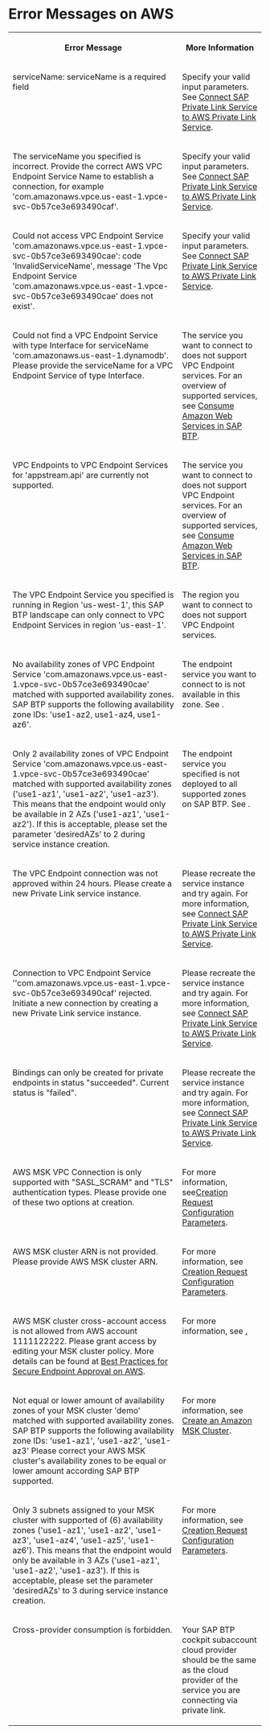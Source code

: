 <!-- loiob4bc64d542ee4b238139a3987a4d1713 -->

# Error Messages on AWS




<table>
<tr>
<th valign="top">

Error Message

</th>
<th valign="top">

More Information

</th>
</tr>
<tr>
<td valign="top">

serviceName: serviceName is a required field

</td>
<td valign="top">

Specify your valid input parameters. See [Connect SAP Private Link Service to AWS Private Link Service](https://developers.sap.com/tutorials/private-link-aws.html).

</td>
</tr>
<tr>
<td valign="top">

The serviceName you specified is incorrect. Provide the correct AWS VPC Endpoint Service Name to establish a connection, for example 'com.amazonaws.vpce.us-east-1.vpce-svc-0b57ce3e693490caf'.

</td>
<td valign="top">

Specify your valid input parameters. See [Connect SAP Private Link Service to AWS Private Link Service](https://developers.sap.com/tutorials/private-link-aws.html).

</td>
</tr>
<tr>
<td valign="top">

Could not access VPC Endpoint Service 'com.amazonaws.vpce.us-east-1.vpce-svc-0b57ce3e693490cae': code 'InvalidServiceName', message 'The Vpc Endpoint Service 'com.amazonaws.vpce.us-east-1.vpce-svc-0b57ce3e693490cae' does not exist'.

</td>
<td valign="top">

Specify your valid input parameters. See [Connect SAP Private Link Service to AWS Private Link Service](https://developers.sap.com/tutorials/private-link-aws.html).

</td>
</tr>
<tr>
<td valign="top">

Could not find a VPC Endpoint Service with type Interface for serviceName 'com.amazonaws.us-east-1.dynamodb'. Please provide the serviceName for a VPC Endpoint Service of type Interface.

</td>
<td valign="top">

The service you want to connect to does not support VPC Endpoint services. For an overview of supported services, see [Consume Amazon Web Services in SAP BTP](using-sap-private-link-service/consume-amazon-web-services-in-sap-btp-5753419.md).

</td>
</tr>
<tr>
<td valign="top">

VPC Endpoints to VPC Endpoint Services for 'appstream.api' are currently not supported.

</td>
<td valign="top">

The service you want to connect to does not support VPC Endpoint services. For an overview of supported services, see [Consume Amazon Web Services in SAP BTP](using-sap-private-link-service/consume-amazon-web-services-in-sap-btp-5753419.md).

</td>
</tr>
<tr>
<td valign="top">

The VPC Endpoint Service you specified is running in Region 'us-west-1', this SAP BTP landscape can only connect to VPC Endpoint Services in region 'us-east-1'.

</td>
<td valign="top">

The region you want to connect to does not support VPC Endpoint services.

</td>
</tr>
<tr>
<td valign="top">

No availability zones of VPC Endpoint Service 'com.amazonaws.vpce.us-east-1.vpce-svc-0b57ce3e693490cae' matched with supported availability zones. SAP BTP supports the following availability zone IDs: 'use1-az2, use1-az4, use1-az6'.

</td>
<td valign="top">

The endpoint service you want to connect to is not available in this zone. See  <?sap-ot O2O class="- topic/xref " href="6d1453baa5fa4e8fb3297e53ceb96bf6.xml" text="" desc="" xtrc="xref:6" xtrf="file:/home/builder/src/dita-all/nbu1622790870513/loioc337387b1cd14803bda2ccf11484b81b_en-US/src/content/localization/en-us/b4bc64d542ee4b238139a3987a4d1713.xml" output-class="" outputTopicFile="file:/home/builder/tp.net.sf.dita-ot/2.3/plugins/com.elovirta.dita.markdown_1.3.0/xsl/dita2markdownImpl.xsl" ?> .

</td>
</tr>
<tr>
<td valign="top">

Only 2 availability zones of VPC Endpoint Service 'com.amazonaws.vpce.us-east-1.vpce-svc-0b57ce3e693490cae' matched with supported availability zones \('use1-az1', 'use1-az2', 'use1-az3'\). This means that the endpoint would only be available in 2 AZs \('use1-az1', 'use1-az2'\). If this is acceptable, please set the parameter 'desiredAZs' to 2 during service instance creation.

</td>
<td valign="top">

The endpoint service you specified is not deployed to all supported zones on SAP BTP. See  <?sap-ot O2O class="- topic/xref " href="6d1453baa5fa4e8fb3297e53ceb96bf6.xml" text="" desc="" xtrc="xref:7" xtrf="file:/home/builder/src/dita-all/nbu1622790870513/loioc337387b1cd14803bda2ccf11484b81b_en-US/src/content/localization/en-us/b4bc64d542ee4b238139a3987a4d1713.xml" output-class="" outputTopicFile="file:/home/builder/tp.net.sf.dita-ot/2.3/plugins/com.elovirta.dita.markdown_1.3.0/xsl/dita2markdownImpl.xsl" ?> .

</td>
</tr>
<tr>
<td valign="top">

The VPC Endpoint connection was not approved within 24 hours. Please create a new Private Link service instance.

</td>
<td valign="top">

Please recreate the service instance and try again. For more information, see [Connect SAP Private Link Service to AWS Private Link Service](https://developers.sap.com/tutorials/private-link-aws.html).

</td>
</tr>
<tr>
<td valign="top">

Connection to VPC Endpoint Service ''com.amazonaws.vpce.us-east-1.vpce-svc-0b57ce3e693490caf' rejected. Initiate a new connection by creating a new Private Link service instance.

</td>
<td valign="top">

Please recreate the service instance and try again. For more information, see [Connect SAP Private Link Service to AWS Private Link Service](https://developers.sap.com/tutorials/private-link-aws.html).

</td>
</tr>
<tr>
<td valign="top">

Bindings can only be created for private endpoints in status "succeeded". Current status is "failed".

</td>
<td valign="top">

Please recreate the service instance and try again. For more information, see [Connect SAP Private Link Service to AWS Private Link Service](https://developers.sap.com/tutorials/private-link-aws.html).

</td>
</tr>
<tr>
<td valign="top">

AWS MSK VPC Connection is only supported with "SASL\_SCRAM" and "TLS" authentication types. Please provide one of these two options at creation.

</td>
<td valign="top">

For more information, see[Creation Request Configuration Parameters](https://help.sap.com/docs/private-link/private-link1/supported-services-for-amazon-web-services-in-sap-btp?version=CLOUD#creation-request-configuration-parameters).

</td>
</tr>
<tr>
<td valign="top">

AWS MSK cluster ARN is not provided. Please provide AWS MSK cluster ARN.

</td>
<td valign="top">

For more information, see [Creation Request Configuration Parameters](https://help.sap.com/docs/private-link/private-link1/supported-services-for-amazon-web-services-in-sap-btp?version=DEV#creation-request-configuration-parameters).

</td>
</tr>
<tr>
<td valign="top">

AWS MSK cluster cross-account access is not allowed from AWS account 1111122222. Please grant access by editing your MSK cluster policy. More details can be found at [Best Practices for Secure Endpoint Approval on AWS](best-practices-for-secure-endpoint-approval-on-aws-e045588.md).

</td>
<td valign="top">

For more information, see [.](best-practices-for-secure-endpoint-approval-on-aws-e045588.md)

</td>
</tr>
<tr>
<td valign="top">

Not equal or lower amount of availability zones of your MSK cluster 'demo' matched with supported availability zones. SAP BTP supports the following availability zone IDs: 'use1-az1', 'use1-az2', 'use1-az3' Please correct your AWS MSK cluster's availability zones to be equal or lower amount according SAP BTP supported.

</td>
<td valign="top">

For more information, see [Create an Amazon MSK Cluster](https://docs.aws.amazon.com/msk/latest/developerguide/create-cluster.html).

</td>
</tr>
<tr>
<td valign="top">

Only 3 subnets assigned to your MSK cluster with supported of \(6\) availability zones \('use1-az1', 'use1-az2', 'use1-az3', 'use1-az4', 'use1-az5', 'use1-az6'\). This means that the endpoint would only be available in 3 AZs \('use1-az1', 'use1-az2', 'use1-az3'\). If this is acceptable, please set the parameter 'desiredAZs' to 3 during service instance creation.

</td>
<td valign="top">

For more information, see [Creation Request Configuration Parameters](https://help.sap.com/docs/private-link/private-link1/supported-services-for-amazon-web-services-in-sap-btp?version=DEV#creation-request-configuration-parameters).

</td>
</tr>
<tr>
<td valign="top">

Cross-provider consumption is forbidden.

</td>
<td valign="top">

Your SAP BTP cockpit subaccount cloud provider should be the same as the cloud provider of the service you are connecting via private link.

</td>
</tr>
</table>

